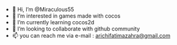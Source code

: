 - 👋 Hi, I’m @Miraculous55
- 👀 I’m interested in games made with cocos
- 🌱 I’m currently learning cocos2d
- 💞️ I’m looking to collaborate with github community
- 📫 you can reach me via e-mail : arichifatimazahra@gmail.com

<!---
Miraculous55/Miraculous55 is a ✨ special ✨ repository because its `README.md` (this file) appears on your GitHub profile.
You can click the Preview link to take a look at your changes.
--->
